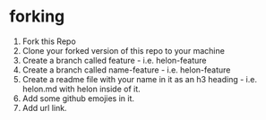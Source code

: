 # forking

1. Fork this Repo
2. Clone your forked version of this repo to your machine
3. Create a branch called <your-name> feature - i.e. helon-feature
3. Create a branch called name-feature - i.e. helon-feature
4. Create a readme file with your name in it as an h3 heading - i.e. helon.md with helon inside of it. 
5. Add some github emojies in it. 
6. Add url link. 
